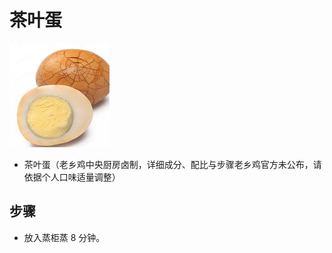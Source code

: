 # 茶叶蛋

![茶叶蛋](/images/茶叶蛋.png)

- 茶叶蛋（老乡鸡中央厨房卤制，详细成分、配比与步骤老乡鸡官方未公布，请依据个人口味适量调整）

## 步骤

- 放入蒸柜蒸 8 分钟。
